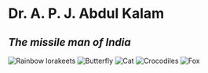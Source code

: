 <HTML>
<div class="container">
  <div class="jumbotron">
    <div class="row">
      <div class="col-xs-12">
        <h1 class="text-center">Dr. A. P. J. Abdul Kalam</h1>
        <h2 class="text-center"><em>The missile man of India</em></h2>
        <body>
        <div id="slideshow">
        <img src="https://www.kasandbox.org/programming-images/animals/birds_rainbow-lorakeets.png" alt="Rainbow lorakeets" />
        <img src="https://www.kasandbox.org/programming-images/animals/butterfly.png"alt="Butterfly" />
        <img src="https://www.kasandbox.org/programming-images/animals/cat.png" alt="Cat" />
        <img src="https://www.kasandbox.org/programming-images/animals/crocodiles.png" alt="Crocodiles" />
        <img src="https://www.kasandbox.org/programming-images/animals/fox.png" alt="Fox" />
        </div>
    <script>
var slideShow = function(container) {
    this.images = [];
    this.curImage = 0;
    for (i = 0; i < container.childElementCount; i++) {
        this.images.push(container.children[i]);
        this.images[i].style.display = "none";
    }
 // Handle going to to the next slide
 var nextSlide = function() {
 for (var i = 0; i < this.images.length; i++) {
 this.images[i].style.display = "none";
        }
 this.images[this.curImage].style.display = "block";
 this.curImage++;
 if (this.curImage >= this.images.length) {
 this.curImage = 0;
  }
 window.setTimeout(nextSlide.bind(this), 1000);
 };
          <h3>here is a bio about A.P.J Abdul Kalam</h3>
          <ul>
            <li>Avul Pakir Jainulabdeen Abdul Kalam was born on 15 October 1931 to a Tamil Muslim family in the pilgrimage centre of Rameswaram on Pamban Island, then in the Madras Presidency and now in the State of Tamil Nadu. His father Jainulabdeen was a boat owner and imam of a local mosque; his mother Ashiamma was a housewife. His father owned a ferry that took Hindu pilgrims back and forth between Rameswaram and the now uninhabited Dhanushkodi. Kalam was the youngest of four brothers and one sister in his family. His ancestors had been wealthy traders and landowners, with numerous properties and large tracts of land. Their business had involved trading groceries between the mainland and the island and to and from Sri Lanka, as well as ferrying pilgrims between the mainland and Pamban. As a result, the family acquired the title of "Mara Kalam Iyakkivar" (wooden boat steerers), which over the years became shortened to "Marakier." With the opening of the Pamban Bridge to the mainland in 1914, however, the businesses failed and the family fortune and properties were lost over time, apart from the ancestral home. By his early childhood, Kalam's family had become poor; at an early age, he sold newspapers to supplement his family's income.</li> 
      <li>After graduating from the Madras Institute of Technology in 1960, Kalam joined the Aeronautical Development Establishment of the Defence Research and Development Organisation (by Press Information Bureau, Government of India) as a scientist after becoming a member of the Defence Research & Development Service (DRDS). He started his career by designing a small hovercraft, but remained unconvinced by his choice of a job at DRDO. Kalam was also part of the INCOSPAR committee working under Vikram Sarabhai, the renowned space scientist. In 1969, Kalam was transferred to the Indian Space Research Organisation (ISRO) where he was the project director of India's first Satellite Launch Vehicle (SLV-III) which successfully deployed the Rohini satellite in near-earth orbit in July 1980; Kalam had first started work on an expandable rocket project independently at DRDO in 1965.[1] In 1969, Kalam received the government's approval and expanded the programme to include more engineers.</li>
          </ul>
          <blockquote>
            <footer><cite>Indian Prime Minister Manmohan Singh</cite></footer>
          </blockquote>
          <h3>If you have time, you should read more about this incredible human being on his <a href="https://en.wikipedia.org/wiki/A._P._J._Abdul_Kalam" target="_blank">Wikipedia entry</a>.</h3>
        </div>
      </div>
    </div> 
  </div>
  <footer class="text-center">
    <hr>
    <p>Written and coded by <a href="https://www.khanacademy.org/profile/kaid_570448974466501530072662/assignments/teacher/kaid_166595453230873217678480/class/5424453028511744" target="_blank">Khalid Irshad</a>.</p>
  </footer>  
</div>  
</HTML>
   
